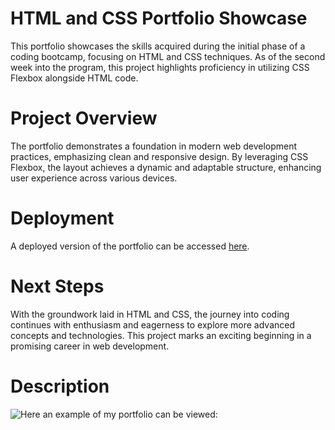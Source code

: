 # HTML and CSS Portfolio Showcase

This portfolio showcases the skills acquired during the initial phase of a coding bootcamp, focusing on HTML and CSS techniques. As of the second week into the program, this project highlights proficiency in utilizing CSS Flexbox alongside HTML code.

# Project Overview

The portfolio demonstrates a foundation in modern web development practices, emphasizing clean and responsive design. By leveraging CSS Flexbox, the layout achieves a dynamic and adaptable structure, enhancing user experience across various devices.

# Deployment

A deployed version of the portfolio can be accessed [here](https://bkness.github.io/advanced-css-portfolio/).

# Next Steps

With the groundwork laid in HTML and CSS, the journey into coding continues with enthusiasm and eagerness to explore more advanced concepts and technologies. This project marks an exciting beginning in a promising career in web development.

# Description 

![Here an example of my portfolio can be viewed:](https://github.com/bkness/advanced-css-portfolio/assets/123907755/c08bb686-80f7-4f14-9d01-8b8d01018172)
